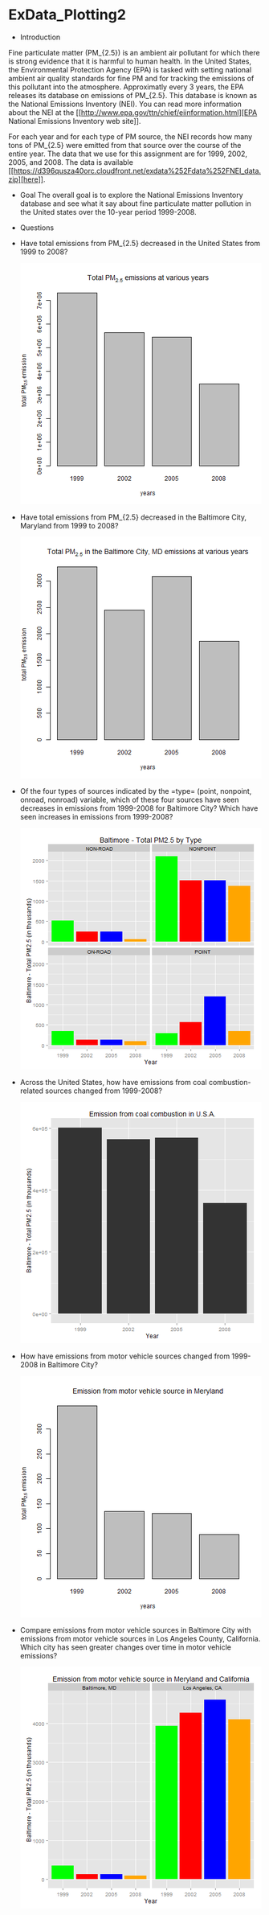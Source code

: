 # ExData_Plotting2
* Introduction

Fine particulate matter (PM_{2.5}) is an ambient air pollutant for which there
is strong evidence that it is harmful to human health. In the United States, the
Environmental Protection Agency (EPA) is tasked with setting national ambient
air quality standards for fine PM and for tracking the emissions of this
pollutant into the atmosphere. Approximatly every 3 years, the EPA releases its
database on emissions of PM_{2.5}. This database is known as the National
Emissions Inventory (NEI). You can read more information about the NEI at the
[[http://www.epa.gov/ttn/chief/eiinformation.html][EPA National Emissions Inventory web site]].

For each year and for each type of PM source, the NEI records how many tons of
PM_{2.5} were emitted from that source over the course of the entire year. The
data that we use for this assignment are for 1999, 2002, 2005, and
2008. The data is available [[https://d396qusza40orc.cloudfront.net/exdata%252Fdata%252FNEI_data.zip][here]].

* Goal
The overall goal is to explore the National Emissions Inventory database and see
what it say about fine particulate matter pollution in the United states over
the 10-year period 1999-2008.

* Questions

- Have total emissions from PM_{2.5} decreased in the United States from 1999 to
  2008?

  ![plot of chunk Plot1](Plot1.png) 

- Have total emissions from PM_{2.5} decreased in the Baltimore City, Maryland
  from 1999 to 2008?

   ![plot of chunk Plot2](Plot2.png) 

- Of the four types of sources indicated by the =type= (point, nonpoint, onroad,
  nonroad) variable, which of these four sources have seen decreases in
  emissions from 1999-2008 for Baltimore City? Which have seen increases in
  emissions from 1999-2008? 

  ![plot of chunk plot3](plot3.png) 

- Across the United States, how have emissions from coal combustion-related
  sources changed from 1999-2008?

   ![plot of chunk plot4](plot4.png) 

- How have emissions from motor vehicle sources changed from 1999-2008 in
  Baltimore City?

   ![plot of chunk plot5](plot5.png) 

- Compare emissions from motor vehicle sources in Baltimore City with emissions
  from motor vehicle sources in Los Angeles County, California. Which city has
  seen greater changes over time in motor vehicle emissions?

   ![plot of chunk plot6](plot6.png) 


